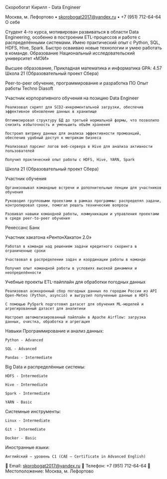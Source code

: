 Скоробогат Кирилл - Data Engineer

Москва, м. Лефортово • skorobogat2017@yandex.ru • +7 (951) 712-64-64
О себе

Студент 4-го курса, мотивирован развиваться в области Data Engineering, особенно в построении ETL-процессов и работе с распределёнными системами. Имею практический опыт с Python, SQL, HDFS, Hive, Spark. Быстро осваиваю новые технологии и умею работать в команде.
Образование
Национальный исследовательский университет «МЭИ»

Высшее образование, Прикладная математика и информатика
GPA: 4.57
Школа 21 (Образовательный проект Сбера)

Peer-to-peer обучение, программирование и разработка ПО
Опыт работы
Techno Diasoft

Участник корпоративного обучения на позицию Data Engineer

    Реализовал скрипт для SCD2-инкрементальной загрузки, обеспечив эффективное обновление данных в хранилище

    Оптимизировал структуру БД до третьей нормальной формы, что позволило снизить избыточность и уменьшить объём хранения

    Построил витрину данных для анализа эффективности промоакций, обеспечив удобный доступ к метрикам бизнеса

    Реализовал парсинг логов веб-сервера в Hive для анализа активности пользователей

    Получил практический опыт работы с HDFS, Hive, YARN, Spark

Школа 21 (Образовательный проект Сбера)

Участник обучения

    Организовывал командные встречи и дополнительные лекции для участников обучения

    Руководил групповыми проектами в рамках программы: распределял задачи, контролировал сроки, помогал решать технические вопросы

    Развивал навыки командной работы, коммуникации и управления проектами в среде peer-to-peer обучения

Ренессанс Банк

Участник хакатона «РентонХакатон 2.0»

    Работал в команде над решением задачи кредитного скоринга в ограниченные сроки

    Участвовал в распределении задач и координации работы в команде

    Получил опыт командной работы в условиях высокой динамики и неопределённости

Учебные проекты
ETL-пайплайн для обработки погодных данных

    Реализовал асинхронный сбор погодных данных по городам России из API Open-Meteo (Python, asyncio) и выгрузил полученные данные в HDFS

    С помощью PySpark подготовил датасет для обучения ML-моделей и агрегированный датасет для аналитики

    Настроил автоматизированный пайплайн в Apache Airflow: загрузка данных, очистка, обработка и агрегация

Навыки
Программирование и анализ данных:

    Python - Advanced

    SQL - Advanced

    Pandas - Intermediate

Big Data и распределённые системы:

    HDFS - Intermediate

    Hive - Intermediate

    Spark - Intermediate

    YARN - Basic

Системные инструменты:

    Linux - Intermediate

    Git - Intermediate

    Docker - Basic

Иностранные языки:

    Английский — уровень C1 (CAE — Certificate in Advanced English)

📧 Email: skorobogat2017@yandex.ru
📱 Телефон: +7 (951) 712-64-64
📍 Местоположение: Москва, м. Лефортово

<!--
**Layqwo/Layqwo** is a ✨ _special_ ✨ repository because its `README.md` (this file) appears on your GitHub profile.

Here are some ideas to get you started:

- 🔭 I’m currently working on ...
- 🌱 I’m currently learning ...
- 👯 I’m looking to collaborate on ...
- 🤔 I’m looking for help with ...
- 💬 Ask me about ...
- 📫 How to reach me: ...
- 😄 Pronouns: ...
- ⚡ Fun fact: ...
-->
